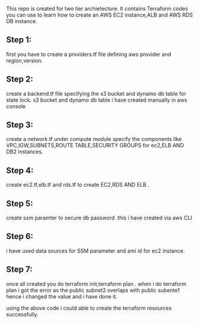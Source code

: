 This repo is created for two tier archietecture.
It contains Terraform codes you can use to learn how to create an AWS EC2 instance,ALB and AWS RDS DB instance.
## Step 1:
first you have to create a providers.tf file defining aws provider and region,version.
## Step 2:
create a backend.tf file specifying the s3 bucket and dynamo db table for state lock.
s3 bucket and dynamo db table i have created manually in aws console
## Step 3:
create a network.tf under compute module specify the components like VPC,IGW,SUBNETS,ROUTE TABLE,SECURITY GROUPS for ec2,ELB AND DB2 instances.

## Step 4:
create ec2.tf,elb.tf and rds.tf to create EC2,RDS AND ELB .

## Step 5:
create ssm paramter to secure db password .this i have created via aws CLI

## Step 6:
i have used data sources for SSM parameter and ami id for ec2 instance.

## Step 7:
once all created you do terraform init,terraform plan .
when i do terraform plan i got the error as the public subnet2 overlaps with public subente1 hence i changed the value and i have done it.

using the above code i could able to create the terraform resources successfully.
